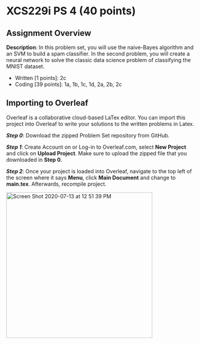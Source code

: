 # XCS229i PS 4 (40 points)

## Assignment Overview 
**Description**: In this problem set, you will use the naive-Bayes algorithm and an SVM to build a spam classifier.  In the second problem, you will create a neural network to solve the classic data science problem of classifying the MNIST dataset.

- Written [1 points]: 2c
- Coding [39 points]: 1a, 1b, 1c, 1d, 2a, 2b, 2c

## Importing to Overleaf
Overleaf is a collaborative cloud-based LaTex editor. You can import this project into Overleaf to write your solutions to the written problems in Latex.

***Step 0***: Download the zipped Problem Set repository from GitHub.

***Step 1***: Create Account on or Log-in to Overleaf.com, select **New Project** and click on **Upload Project**.  Make sure to upload the zipped file that you downloaded in **Step 0**.

***Step 2***: Once your project is loaded into Overleaf, navigate to the top left of the screen where it says **Menu**, click **Main Document** and change to **main.tex**. Afterwards, recompile project.

<img width="390" alt="Screen Shot 2020-07-13 at 12 51 39 PM" src="https://user-images.githubusercontent.com/32311654/87349639-7b2bc680-c50b-11ea-8ba7-f1d080567762.png">
